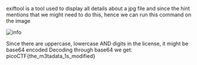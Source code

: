 exiftool is a tool used to display all details about a jpg file and since the hint mentions that we might need to do this, hence we can run this command on the image

![info](https://github.com/poorvi1910/Cryptonite/assets/146640913/c6931946-9364-4f11-879b-f4db6dc1cbcd)

Since there are uppercase, lowercase AND digits in the license, it might be base64 encoded
Decoding through base64 we get:
picoCTF{the_m3tadata_1s_modified}

